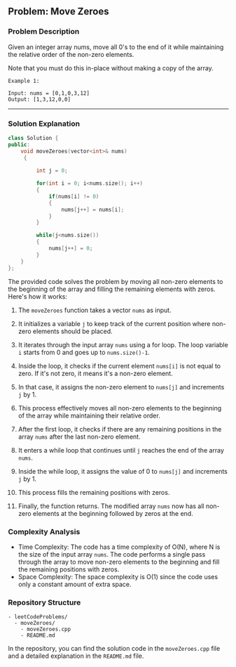 
## Problem: Move Zeroes

### Problem Description

Given an integer array nums, move all 0's to the end of it while maintaining the relative order of the non-zero elements.

Note that you must do this in-place without making a copy of the array.

 
```
Example 1:

Input: nums = [0,1,0,3,12]
Output: [1,3,12,0,0]
```
<hr>

### Solution Explanation

```cpp
class Solution {
public:
    void moveZeroes(vector<int>& nums)
     {
       
         int j = 0;

         for(int i = 0; i<nums.size(); i++)
         {
             if(nums[i] != 0)
             {
                 nums[j++] = nums[i];
             }
         }

         while(j<nums.size())
         {
             nums[j++] = 0;
         }
    }
};
```

The provided code solves the problem by moving all non-zero elements to the beginning of the array and filling the remaining elements with zeros. Here's how it works:

1. The `moveZeroes` function takes a vector `nums` as input.

2. It initializes a variable `j` to keep track of the current position where non-zero elements should be placed.

3. It iterates through the input array `nums` using a for loop. The loop variable `i` starts from 0 and goes up to `nums.size()-1`.

4. Inside the loop, it checks if the current element `nums[i]` is not equal to zero. If it's not zero, it means it's a non-zero element.

5. In that case, it assigns the non-zero element to `nums[j]` and increments `j` by 1.

6. This process effectively moves all non-zero elements to the beginning of the array while maintaining their relative order.

7. After the first loop, it checks if there are any remaining positions in the array `nums` after the last non-zero element.

8. It enters a while loop that continues until `j` reaches the end of the array `nums`.

9. Inside the while loop, it assigns the value of 0 to `nums[j]` and increments `j` by 1.

10. This process fills the remaining positions with zeros.

11. Finally, the function returns. The modified array `nums` now has all non-zero elements at the beginning followed by zeros at the end.

### Complexity Analysis

- Time Complexity: The code has a time complexity of O(N), where N is the size of the input array `nums`. The code performs a single pass through the array to move non-zero elements to the beginning and fill the remaining positions with zeros.
- Space Complexity: The space complexity is O(1) since the code uses only a constant amount of extra space.

### Repository Structure

```
- leetCodeProblems/
  - moveZeroes/
    - moveZeroes.cpp
    - README.md
```

In the repository, you can find the solution code in the `moveZeroes.cpp` file and a detailed explanation in the `README.md` file.
